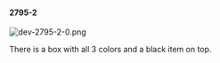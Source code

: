#### 2795-2
![dev-2795-2-0.png](https://github.com/lil-lab/nlvr/raw/master/nlvr/dev/images/0/dev-2795-2-0.png "dev-2795-2-0.png")

There is a box with all 3 colors and a black item on top.